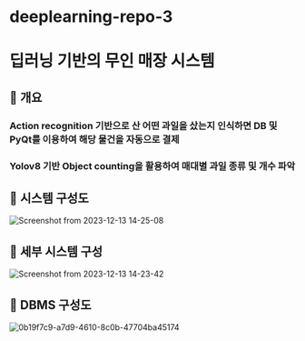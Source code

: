 # deeplearning-repo-3

# 딥러닝 기반의 무인 매장 시스템
## 📖 개요
### Action recognition 기반으로 산 어떤 과일을 샀는지 인식하면 DB 및 PyQt를 이용하여 해당 물건을 자동으로 결제
### Yolov8 기반 Object counting을 활용하여 매대별 과일 종류 및 개수 파악

## 🥇 시스템 구성도
![Screenshot from 2023-12-13 14-25-08](https://github.com/addinedu-ros-3rd/deeplearning-repo-3/assets/87626122/128d05e6-68f9-4f20-9d8e-61b0b2d50fd2)

## 🥇 세부 시스템 구성
![Screenshot from 2023-12-13 14-23-42](https://github.com/addinedu-ros-3rd/deeplearning-repo-3/assets/87626122/f3810d66-f50e-41bd-b9bc-6a82801c9522)

## 🏅 DBMS 구성도
![0b19f7c9-a7d9-4610-8c0b-47704ba45174](https://github.com/addinedu-ros-3rd/deeplearning-repo-3/assets/87626122/0889832a-81f6-4474-97c6-0e59f8e17942)
